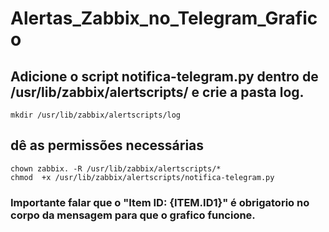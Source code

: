 # Alertas_Zabbix_no_Telegram_Grafico

## Adicione o script notifica-telegram.py dentro de /usr/lib/zabbix/alertscripts/ e crie a pasta log.
```
mkdir /usr/lib/zabbix/alertscripts/log
```
## dê as permissões necessárias
```
chown zabbix. -R /usr/lib/zabbix/alertscripts/*
chmod  +x /usr/lib/zabbix/alertscripts/notifica-telegram.py
```
### Importante falar que o "Item ID: {ITEM.ID1}" é obrigatorio no corpo da mensagem para que o grafico funcione.
